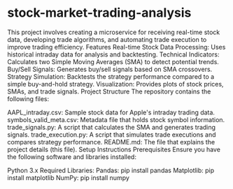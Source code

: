 # stock-market-trading-analysis
This project involves creating a microservice for receiving real-time stock data, developing trade algorithms, and automating trade execution to improve trading efficiency.
Features
Real-time Stock Data Processing: Uses historical intraday data for analysis and backtesting.
Technical Indicators: Calculates two Simple Moving Averages (SMA) to detect potential trends.
Buy/Sell Signals: Generates buy/sell signals based on SMA crossovers.
Strategy Simulation: Backtests the strategy performance compared to a simple buy-and-hold strategy.
Visualization: Provides plots of stock prices, SMAs, and trade signals.
Project Structure
The repository contains the following files:

AAPL_intraday.csv: Sample stock data for Apple's intraday trading data.
symbols_valid_meta.csv: Metadata file that holds stock symbol information.
trade_signals.py: A script that calculates the SMA and generates trading signals.
trade_execution.py: A script that simulates trade executions and compares strategy performance.
README.md: The file that explains the project details (this file).
Setup Instructions
Prerequisites
Ensure you have the following software and libraries installed:

Python 3.x
Required Libraries:
Pandas: pip install pandas
Matplotlib: pip install matplotlib
NumPy: pip install numpy
